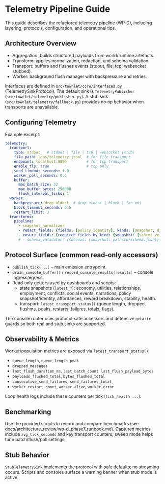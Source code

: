 # Telemetry Pipeline Guide

This guide describes the refactored telemetry pipeline (WP‑D), including layering, protocols, configuration, and operational tips.

## Architecture Overview

- Aggregation: builds structured payloads from world/runtime artefacts.
- Transform: applies normalization, redaction, and schema validation.
- Transport: buffers and flushes events (stdout, file, tcp; websocket stubbed).
- Worker: background flush manager with backpressure and retries.

Interfaces are defined in `src/townlet/core/interfaces.py` (TelemetrySinkProtocol). The default sink is `TelemetryPublisher` (`src/townlet/telemetry/publisher.py`). A stub sink (`src/townlet/telemetry/fallback.py`) provides no‑op behavior when transports are unavailable.

## Configuring Telemetry

Example excerpt:

```yaml
telemetry:
  transport:
    type: stdout   # stdout | file | tcp | websocket (stub)
    file_path: logs/telemetry.jsonl  # for file transport
    endpoint: localhost:9090         # for tcp transport
    enable_tls: true                 # tcp only
    send_timeout_seconds: 1.0
    worker_poll_seconds: 0.5
    buffer:
      max_batch_size: 32
      max_buffer_bytes: 256000
      flush_interval_ticks: 1
  worker:
    backpressure: drop_oldest  # drop_oldest | block | fan_out
    block_timeout_seconds: 0.5
    restart_limit: 3
  transforms:
    pipeline:
      - snapshot_normalizer
      - redact_fields: {fields: [policy_identity], kinds: [snapshot, diff]}
      - ensure_fields: {required_fields_by_kind: {snapshot: [schema_version, tick]}}
      # - schema_validator: {schemas: {snapshot: path/to/schema.json}}
```

## Protocol Surface (common read‑only accessors)

- `publish_tick(...)` – main emission entrypoint.
- `drain_console_buffer()` / `record_console_results(results)` – console ingress/egress.
- Read‑only getters used by dashboards and scripts:
  - state snapshots (`latest_*`): economy, utilities, relationships, employment, conflicts, social events, narrations, policy snapshot/identity, affordances, reward breakdown, stability, health.
  - transport: `latest_transport_status()` (queue length, dropped, flushms, peaks, restarts, failures, totals, flags).

The console router uses protocol‑safe accessors and defensive `getattr` guards so both real and stub sinks are supported.

## Observability & Metrics

Worker/population metrics are exposed via `latest_transport_status()`:

- `queue_length`, `queue_length_peak`
- `dropped_messages`
- `last_flush_duration_ms`, `last_batch_count`, `last_flush_payload_bytes`
- `payloads_flushed_total`, `bytes_flushed_total`
- `consecutive_send_failures`, `send_failures_total`
- `worker_restart_count`, `worker_alive`, `worker_error`

Loop health logs include these counters per tick (`tick_health ...`).

## Benchmarking

Use the provided scripts to record and compare benchmarks (see docs/architecture_review/wp-d_phase7_runbook.md). Captured metrics include `avg_tick_seconds` and key transport counters; sweep mode helps tune batch/flush/poll settings.

## Stub Behavior

`StubTelemetrySink` implements the protocol with safe defaults; no streaming occurs. Scripts and consoles surface a warning banner when stub mode is active.

